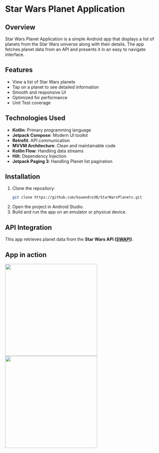 # Star Wars Planet Application

## Overview

Star Wars Planet Application is a simple Android app that displays a list of planets from the Star Wars universe along with their details. The app fetches planet data from an API and presents it in an easy to navigate interface.

## Features

- View a list of Star Wars planets
- Tap on a planet to see detailed information
- Smooth and responsive UI
- Optimized for performance
- Unit Test coverage

## Technologies Used

- **Kotlin**: Primary programming language
- **Jetpack Compose**: Modern UI toolkit
- **Retrofit**: API communication
- **MVVM Architecture**: Clean and maintainable code
- **Kotlin Flow**: Handling data streams
- **Hilt**: Dependency Injection
- **Jetpack Paging 3**: Handling Planet list pagination

## Installation

1. Clone the repository:
   ```sh
   git clone https://github.com/kswandro38/StarWarsPlanets.git
   ```
2. Open the project in Android Studio.
3. Build and run the app on an emulator or physical device.

## API Integration

This app retrieves planet data from the **Star Wars API ([SWAPI](https://swapi.dev/))**.

## App in action
<img src="https://github.com/kswandro38/StarWarsPlanets/blob/main/Demo1.gif" width="300">

<img src="https://github.com/kswandro38/StarWarsPlanets/blob/main/Demo2.gif" width="300">

